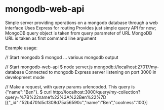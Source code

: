 mongodb-web-api
===============

Simple server providing operations on a mongodb database through a web interface
Uses Express for routing
Provides just simple query API for now;
MongoDB query object is taken from query parameter of URL
MongoDB URL is taken as first command line argument

Example usage:

// Start mongodb
$ mongod
... various mongodb output

// Start mongodb-web-api
$ node server.js mongodb://localhost:27017/my-database
Connected to mongodb
Express server listening on port 3000 in development mode

// Make a request, with query params urlencoded. This query is {"name":"Ben"}.
$ curl http://localhost:3000/query/my-collection?query=%7B%22name%22%3A%22Ben%22%7D
[{"_id":"52b470fd5c1308d75a56590c","name":"Ben","coolness":100}]
